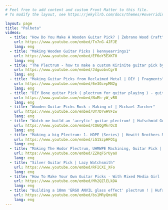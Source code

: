 ```yaml
---
# Feel free to add content and custom Front Matter to this file.
# To modify the layout, see https://jekyllrb.com/docs/themes/#overriding-theme-defaults

layout: page
title: "Palheta"
videos:
  - title: "How Do You Make A Wooden Guitar Pick? | Zebrano Wood Craft"
    url: https://www.youtube.com/embed/Tn7nG-4JFJE
    lang: eng
  - title: "Making Wooden Guitar Picks | kennyearrings1"
    url: https://www.youtube.com/embed/EF6oY5EXKT0
    lang: eng
  - title: "The Plectrum - how to make a custom Kirinite guitar pick by hand | Crimson Custom Guitars"
    url: https://www.youtube.com/embed/JdguobvCgr8
    lang: eng
  - title: "Making Guitar Picks from Reclaimed Metal | DIY | Fragments"
    url: https://www.youtube.com/embed/6e3GcepMN2g
    lang: eng
  - title: "DIY Bone guitar Pick ( plectrum for guitar playing ) - guitar learner | Guitar Learner"
    url: https://www.youtube.com/embed/NuEh-yW_vR8
    lang: eng
  - title: "Wooden Guitar Picks Rock : Making of | Michael Zurcher"
    url: https://www.youtube.com/embed/UY7D7wHVFzw
    lang: eng
  - title: "Watch me build an 'acrylic' guitar plectrum! | Hufschmid Guitars"
    url: https://www.youtube.com/embed/CQ6QgMkrOcQ
    lang: eng
  - title: "Making a big Plectrum: 1. HDPE (Series) | Hewitt Brothers Manufacture"
    url: https://www.youtube.com/embed/iG1SzpHFO1g
    lang: eng
  - title: "Making The Hodor Plectrum, UHMWPE Machining, Guitar Pick | BHL Guitar Technologies"
    url: https://www.youtube.com/embed/ZZRqFSrUyaU
    lang: eng
  - title: "Silver Guitar Pick | Lazy Watchsmith"
    url: https://www.youtube.com/embed/RFICXI_XFo
    lang: eng
  - title: "How To Make Your Own Guitar Picks - With Mixed Media Girl | Johnnie Ferro"
    url: https://www.youtube.com/embed/Mh2QZlELkDA
    lang: eng
  - title: "Building a 10mm 'ERGO ANVIL glass effect' plectrum ! | Hufschmid Guitars"
    url: https://www.youtube.com/embed/bs1MRyQmsHQ
    lang: eng
---
```

